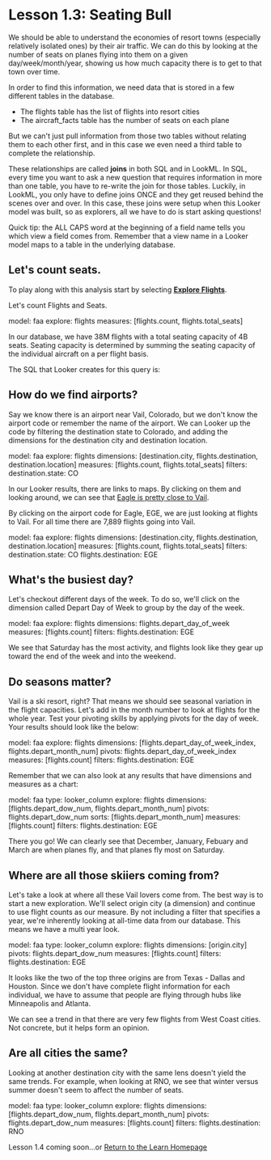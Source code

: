 # Lesson 1.3: Seating Bull

We should be able to understand the economies of resort towns (especially relatively isolated ones) by their air traffic. We can do this by looking at the number of seats on planes flying into them on a given day/week/month/year, showing us how much capacity there is to get to that town over time.

In order to find this information, we need data that is stored in a few different tables in the database. 

- The flights table has the list of flights into resort cities
- The aircraft_facts table has the number of seats on each plane

But we can't just pull information from those two tables without relating them to each other first, and in this case we even need a third table to complete the relationship.

These relationships are called **joins** in both SQL and in LookML. In SQL, every time you want to ask a new question that requires information in more than one table, you have to re-write the join for those tables. Luckily, in LookML, you only have to define joins ONCE and they get reused behind the scenes over and over. In this case, these joins were setup when this Looker model was built, so as explorers, all we have to do is start asking questions!

Quick tip: the ALL CAPS word at the beginning of a field name tells you which view a field comes from. Remember that a view name in a Looker model maps to a table in the underlying database.

## Let's count seats.

To play along with this analysis start by selecting **[Explore Flights](/explore/faa/flights)**.

Let's count Flights and Seats.

<look height="100" width="300" name="look1">
  model: faa
  explore: flights
  measures: [flights.count, flights.total_seats]
</look>

In our database, we have 38M flights with a total seating capacity of 4B seats. Seating capacity is determined by summing the seating capacity of the individual aircraft on a per flight basis.

The SQL that Looker creates for this query is:

<look-sql height="200" width="100%" from="look1">
</look-sql>

## How do we find airports?

Say we know there is an airport near Vail, Colorado, but we don't know the airport code or remember the name of the airport. We can Looker up the code by filtering the destination state to Colorado, and adding the dimensions for the destination city and destination location.


<look height="250" width="100%">
  model: faa
  explore: flights
  dimensions: [destination.city, flights.destination, destination.location]
  measures: [flights.count, flights.total_seats]
  filters:
    destination.state: CO
</look>


In our Looker results, there are links to maps. By clicking on them and looking around, we can see that [Eagle is pretty close to Vail](http://osm.org/go/T2ABCb--?node=106849952).

By clicking on the airport code for Eagle, EGE, we are just looking at flights to Vail. For all time there are 7,889 flights going into Vail.

<look height="175" width="100%">
  model: faa
  explore: flights
  dimensions: [destination.city, flights.destination, destination.location]
  measures: [flights.count, flights.total_seats]
  filters:
    destination.state: CO
    flights.destination: EGE
</look>



## What's the busiest day?

Let's checkout different days of the week.  To do so, we'll click on the dimension called Depart Day of Week to group by the day of the week.  

<look height="250" width="100%">
  model: faa
  explore: flights
  dimensions: flights.depart_day_of_week
  measures: [flights.count]
  filters:
    flights.destination: EGE
</look>


We see that Saturday has the most activity, and flights look like they gear up toward the end of the week and into the weekend.


## Do seasons matter?

Vail is a ski resort, right? That means we should see seasonal variation in the flight capacities. Let's add in the month number to look at flights for the whole year. Test your pivoting skills by applying pivots for the day of week. Your results should look like the below:


<look height="350" width="100%">
  model: faa
  explore: flights
  dimensions: [flights.depart_day_of_week_index, flights.depart_month_num]
  pivots: flights.depart_day_of_week_index
  measures: [flights.count]
  filters:
    flights.destination: EGE
</look>


Remember that we can also look at any results that have dimensions and measures as a chart:

<look height="350" width="100%">
  model: faa
  type: looker_column
  explore: flights
  dimensions: [flights.depart_dow_num, flights.depart_month_num]
  pivots: flights.depart_dow_num
  sorts: [flights.depart_month_num]
  measures: [flights.count]
  filters:
    flights.destination: EGE
</look>


There you go!  We can clearly see that December, January, Febuary and March are when planes fly, and that planes fly most on Saturday.

## Where are all those skiiers coming from?

Let's take a look at where all these Vail lovers come from.  The best way is to start a new exploration. We'll select origin city (a dimension) and continue to use flight counts as our measure. By not including a filter that specifies a year, we're inherently looking at all-time data from our database. This means we have a multi year look.

<look height="350" width="100%">
  model: faa
  type: looker_column
  explore: flights
  dimensions: [origin.city]
  pivots: flights.depart_dow_num
  measures: [flights.count]
  filters:
    flights.destination: EGE
</look>


It looks like the two of the top three origins are from Texas - Dallas and Houston.  Since we don't have complete flight information for each individual, we have to assume that people are flying through hubs like Minneapolis and Atlanta.  

We can see a trend in that there are very few flights from West Coast cities.  Not concrete, but it helps form an opinion.

## Are all cities the same?

Looking at another destination city with the same lens doesn't yield the same trends.  For example, when looking at RNO, we see that winter versus summer doesn't seem to affect the number of seats.

<look height="350" width="100%">
  model: faa
  type: looker_column
  explore: flights
  dimensions: [flights.depart_dow_num, flights.depart_month_num]
  pivots: flights.depart_dow_num
  measures: [flights.count]
  filters:
    flights.destination: RNO
</look>

Lesson 1.4 coming soon...or [Return to the Learn Homepage](/stories/lookml_design_patterns/000_index.md)
